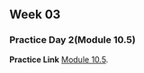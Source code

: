 ## Week 03

### Practice Day 2(Module 10.5) 

**Practice Link**
[Module 10.5](https://docs.google.com/document/d/1fhdsyMQ-rSABiciSR_k--e-BZ2mt0ex5FZIPVwZwGB0/edit).